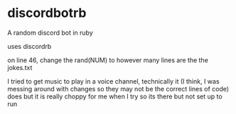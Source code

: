 # discordbotrb
A random discord bot in ruby

uses discordrb

on line 46, change the rand(NUM) to however many lines are the the jokes.txt

I tried to get music to play in a voice channel, technically it (I think, I was messing around with changes so 
they may not be the correct lines of code) does but it is really choppy for me when I try so its there but not set up to run
